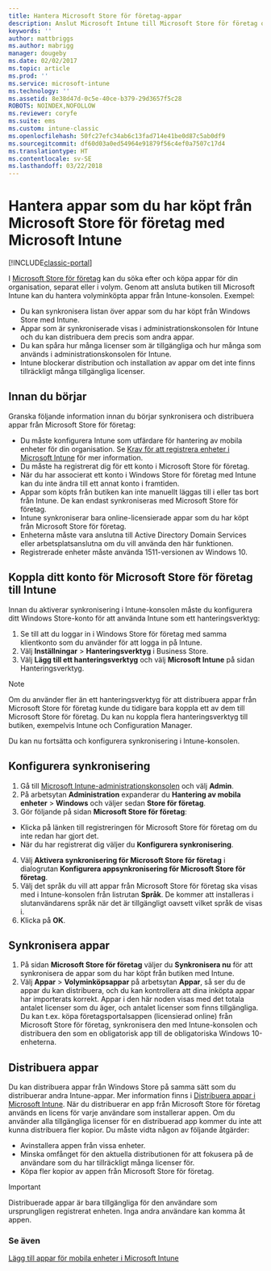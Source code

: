 ```yaml
---
title: Hantera Microsoft Store för företag-appar
description: Anslut Microsoft Intune till Microsoft Store för företag om du vill hantera och distribuera volyminköpta appar från Intune-konsolen
keywords: ''
author: mattbriggs
ms.author: mabrigg
manager: dougeby
ms.date: 02/02/2017
ms.topic: article
ms.prod: ''
ms.service: microsoft-intune
ms.technology: ''
ms.assetid: 8e38d47d-0c5e-40ce-b379-29d3657f5c28
ROBOTS: NOINDEX,NOFOLLOW
ms.reviewer: coryfe
ms.suite: ems
ms.custom: intune-classic
ms.openlocfilehash: 50fc27efc34ab6c13fad714e41be0d87c5ab0df9
ms.sourcegitcommit: df60d03a0ed54964e91879f56c4ef0a7507c17d4
ms.translationtype: HT
ms.contentlocale: sv-SE
ms.lasthandoff: 03/22/2018
---
```

# <a name="manage-apps-you-purchased-from-the-microsoft-store-for-business-with-microsoft-intune"></a>Hantera appar som du har köpt från Microsoft Store för företag med Microsoft Intune

[!INCLUDE[classic-portal](../includes/classic-portal.md)]

I [Microsoft Store för företag](https://www.microsoft.com/business-store) kan du söka efter och köpa appar för din organisation, separat eller i volym. Genom att ansluta butiken till Microsoft Intune kan du hantera volyminköpta appar från Intune-konsolen. Exempel:
* Du kan synkronisera listan över appar som du har köpt från Windows Store med Intune.
* Appar som är synkroniserade visas i administrationskonsolen för Intune och du kan distribuera dem precis som andra appar.
* Du kan spåra hur många licenser som är tillgängliga och hur många som används i administrationskonsolen för Intune.
* Intune blockerar distribution och installation av appar om det inte finns tillräckligt många tillgängliga licenser.

## <a name="before-you-start"></a>Innan du börjar
Granska följande information innan du börjar synkronisera och distribuera appar från Microsoft Store för företag:
* Du måste konfigurera Intune som utfärdare för hantering av mobila enheter för din organisation. Se [Krav för att registrera enheter i Microsoft Intune](prerequisites-for-enrollment.md) för mer information.
* Du måste ha registrerat dig för ett konto i Microsoft Store för företag.
* När du har associerat ett konto i Windows Store för företag med Intune kan du inte ändra till ett annat konto i framtiden.
* Appar som köpts från butiken kan inte manuellt läggas till i eller tas bort från Intune. De kan endast synkroniseras med Microsoft Store för företag.
* Intune synkroniserar bara online-licensierade appar som du har köpt från Microsoft Store för företag.
* Enheterna måste vara anslutna till Active Directory Domain Services eller arbetsplatsanslutna om du vill använda den här funktionen.
* Registrerade enheter måste använda 1511-versionen av Windows 10.

## <a name="associate-your-microsoft-store-for-business-account-with-intune"></a>Koppla ditt konto för Microsoft Store för företag till Intune
Innan du aktiverar synkronisering i Intune-konsolen måste du konfigurera ditt Windows Store-konto för att använda Intune som ett hanteringsverktyg:
1. Se till att du loggar in i Windows Store för företag med samma klientkonto som du använder för att logga in på Intune.
2. Välj **Inställningar** > **Hanteringsverktyg** i Business Store.
3. Välj **Lägg till ett hanteringsverktyg** och välj **Microsoft Intune** på sidan Hanteringsverktyg.

> [!NOTE]
> Om du använder fler än ett hanteringsverktyg för att distribuera appar från Microsoft Store för företag kunde du tidigare bara koppla ett av dem till Microsoft Store för företag. Du kan nu koppla flera hanteringsverktyg till butiken, exempelvis Intune och Configuration Manager.

Du kan nu fortsätta och konfigurera synkronisering i Intune-konsolen.

## <a name="configure-synchronization"></a>Konfigurera synkronisering

1. Gå till [Microsoft Intune-administrationskonsolen](https://manage.microsoft.com) och välj **Admin**.
2. På arbetsytan **Administration** expanderar du **Hantering av mobila enheter** > **Windows** och väljer sedan **Store för företag**.
3. Gör följande på sidan **Microsoft Store för företag**:
 * Klicka på länken till registreringen för Microsoft Store för företag om du inte redan har gjort det.
 * När du har registrerat dig väljer du **Konfigurera synkronisering**.
4. Välj **Aktivera synkronisering för Microsoft Store för företag** i dialogrutan **Konfigurera appsynkronisering för Microsoft Store för företag**.
5. Välj det språk du vill att appar från Microsoft Store för företag ska visas med i Intune-konsolen från listrutan **Språk**. De kommer att installeras i slutanvändarens språk när det är tillgängligt oavsett vilket språk de visas i.
6. Klicka på **OK**.

## <a name="synchronize-apps"></a>Synkronisera appar

1. På sidan **Microsoft Store för företag** väljer du **Synkronisera nu** för att synkronisera de appar som du har köpt från butiken med Intune.
2. Välj **Appar** > **Volyminköpsappar** på arbetsytan **Appar**, så ser du de appar du kan distribuera, och du kan kontrollera att dina inköpta appar har importerats korrekt. Appar i den här noden visas med det totala antalet licenser som du äger, och antalet licenser som finns tillgängliga.
Du kan t.ex. köpa företagsportalsappen (licensierad online) från Microsoft Store för företag, synkronisera den med Intune-konsolen och distribuera den som en obligatorisk app till de obligatoriska Windows 10-enheterna. 


## <a name="deploy-apps"></a>Distribuera appar

Du kan distribuera appar från Windows Store på samma sätt som du distribuerar andra Intune-appar. Mer information finns i [Distribuera appar i Microsoft Intune](deploy-apps-in-microsoft-intune.md).
När du distribuerar en app från Microsoft Store för företag används en licens för varje användare som installerar appen. Om du använder alla tillgängliga licenser för en distribuerad app kommer du inte att kunna distribuera fler kopior. Du måste vidta någon av följande åtgärder:
* Avinstallera appen från vissa enheter.
* Minska omfånget för den aktuella distributionen för att fokusera på de användare som du har tillräckligt många licenser för.
* Köpa fler kopior av appen från Microsoft Store för företag.

> [!Important]
> Distribuerade appar är bara tillgängliga för den användare som ursprungligen registrerat enheten. Inga andra användare kan komma åt appen.


### <a name="see-also"></a>Se även
[Lägg till appar för mobila enheter i Microsoft Intune](add-apps-for-mobile-devices-in-microsoft-intune.md)
